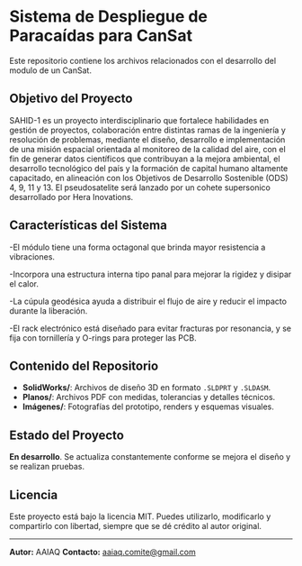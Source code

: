 # Sistema de Despliegue de Paracaídas para CanSat

Este repositorio contiene los archivos relacionados con el desarrollo del modulo de un CanSat. 

## Objetivo del Proyecto

SAHID-1 es un proyecto interdisciplinario que fortalece  habilidades en gestión de proyectos, colaboración entre distintas ramas de la ingeniería y resolución de problemas, mediante el diseño, desarrollo e implementación de una misión espacial orientada al monitoreo de la calidad del aire, con el fin de generar datos científicos que contribuyan a la mejora ambiental, el desarrollo tecnológico del país y la formación de capital humano altamente capacitado, en alineación con los Objetivos de Desarrollo Sostenible (ODS) 4, 9, 11 y 13. El pseudosatelite será lanzado por un cohete supersonico desarrollado por Hera Inovations.

## Características del Sistema

-El módulo tiene una forma octagonal que brinda mayor resistencia a vibraciones.

-Incorpora una estructura interna tipo panal para mejorar la rigidez y disipar el calor.

-La cúpula geodésica ayuda a distribuir el flujo de aire y reducir el impacto durante la liberación.

-El rack electrónico está diseñado para evitar fracturas por resonancia, y se fija con tornillería y O-rings para proteger las PCB.

## Contenido del Repositorio

- **SolidWorks/**: Archivos de diseño 3D en formato `.SLDPRT` y `.SLDASM`.
- **Planos/**: Archivos PDF con medidas, tolerancias y detalles técnicos.
- **Imágenes/**: Fotografías del prototipo, renders y esquemas visuales.


## Estado del Proyecto

**En desarrollo**. Se actualiza constantemente conforme se mejora el diseño y se realizan pruebas.

## Licencia

Este proyecto está bajo la licencia MIT. Puedes utilizarlo, modificarlo y compartirlo con libertad, siempre que se dé crédito al autor original.

---

**Autor:** AAIAQ
**Contacto:** aaiaq.comite@gmail.com
